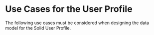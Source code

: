 # Use Cases for the User Profile

The following use cases must be considered when designing the data model for the Solid User Profile.

